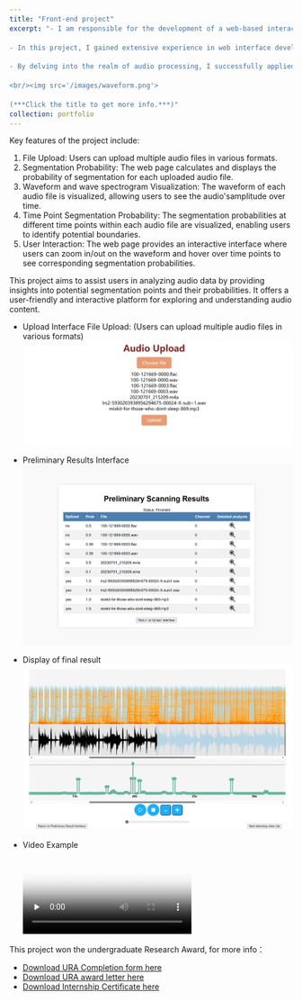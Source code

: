 ```yaml
---
title: "Front-end project"
excerpt: "- I am responsible for the development of a web-based interactive and interpretable visual interface for AI audio generation, designed to provide a user-friendly interface for the review and inspection of speech waveforms and spectrograms, and to show the clip probability at each point of the audio.

- In this project, I gained extensive experience in web interface development and became proficient in the Flask framework. By integrating front-end and back-end technologies, I successfully created a powerful and user-friendly interface.

- By delving into the realm of audio processing, I successfully applied this knowledge to interface development, ensuring the accuracy of audio data and optimizing its visualization effects.

<br/><img src='/images/waveform.png'> 

(***Click the title to get more info.***)"
collection: portfolio
---
```

Key features of the project include:
1. File Upload: Users can upload multiple audio files in various formats.
2. Segmentation Probability: The web page calculates and displays the probability of segmentation for each uploaded audio file.
3. Waveform and wave spectrogram Visualization: The waveform of each audio file is visualized, allowing users to see the audio'samplitude over time.
4. Time Point Segmentation Probability: The segmentation probabilities at different time points within each audio file are visualized, enabling users to identify potential boundaries.
5. User Interaction: The web page provides an interactive interface where users can zoom in/out on the waveform and hover over time points to see corresponding segmentation probabilities.
   
This project aims to assist users in analyzing audio data by providing insights into potential segmentation points and their probabilities. It offers a user-friendly and interactive platform for exploring and understanding audio content.

- Upload Interface
File Upload: (Users can upload multiple audio files in various formats)
 <br/><img src='/images/Upload.jpg'>

- Preliminary Results Interface
 <br/><img src='/images/table.png'>

- Display of final result
 <br/><img src='/images/effectpic.jpg'>

- Video Example
 <br/><video id="video" controls="" preload="none" poster="封面">
      <source id="mp4" src="/files/使用实例视频.mp4" type="video/mp4">
</videos>

 This project won the undergraduate Research Award, for more info：
 - [Download URA Completion form here](../files/URA_Completion_Form_YangYiqu.pdf)
 - [Download URA award letter here](../files/URA_award.pdf)
 - [Download Internship Certificate here](../files/mellab.pdf)